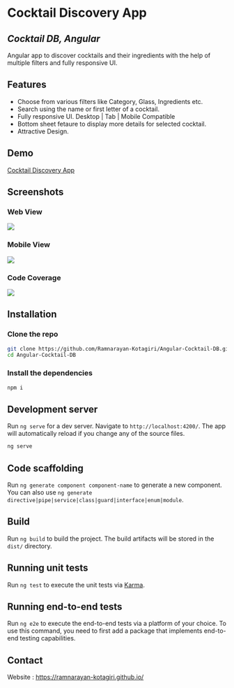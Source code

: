 # Cocktail Discovery App 
## _Cocktail DB, Angular_

Angular app to discover cocktails and their ingredients with the help of multiple filters and fully responsive UI.

## Features

- Choose from various filters like Category, Glass, Ingredients etc.
- Search using the name or first letter of a cocktail.
- Fully responsive UI. Desktop | Tab | Mobile Compatible
- Bottom sheet fetaure to display more details for selected cocktail.
- Attractive Design.

## Demo
[Cocktail Discovery App](https://ramnarayan-kotagiri.github.io/Angular-Cocktail-DB/)

## Screenshots

### Web View

<img src="https://i.ibb.co/MSbbyFs/web-view.gif" align="center" />

### Mobile View

<img src="https://im2.ezgif.com/tmp/ezgif-2-986f096e733f.gif" align="center" />

### Code Coverage

<img src="https://i.ibb.co/8z31XbL/coverage.png" align="center" />

## Installation
### Clone the repo

```sh
git clone https://github.com/Ramnarayan-Kotagiri/Angular-Cocktail-DB.git
cd Angular-Cocktail-DB
```
### Install the dependencies
```sh
npm i
```

## Development server

Run `ng serve` for a dev server. Navigate to `http://localhost:4200/`. The app will automatically reload if you change any of the source files.
```sh
ng serve
```

## Code scaffolding

Run `ng generate component component-name` to generate a new component. You can also use `ng generate directive|pipe|service|class|guard|interface|enum|module`.

## Build

Run `ng build` to build the project. The build artifacts will be stored in the `dist/` directory.

## Running unit tests

Run `ng test` to execute the unit tests via [Karma](https://karma-runner.github.io).

## Running end-to-end tests

Run `ng e2e` to execute the end-to-end tests via a platform of your choice. To use this command, you need to first add a package that implements end-to-end testing capabilities.

## Contact
Website :  https://ramnarayan-kotagiri.github.io/
